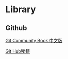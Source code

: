 # Library

## Github
[Git Community Book 中文版](http://gitbook.liuhui998.com/index.html "Git Community Book 中文版")

[Git Hub秘籍](https://github.com/tiimgreen/github-cheat-sheet/blob/master/README.zh-cn.md "Git Hub秘籍")